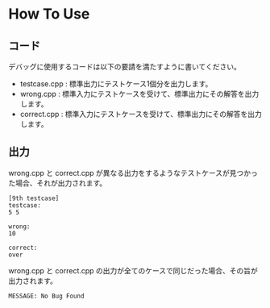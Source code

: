 # How To Use

## コード

デバッグに使用するコードは以下の要請を満たすように書いてください。

* testcase.cpp : 標準出力にテストケース1個分を出力します。
* wrong.cpp : 標準入力にテストケースを受けて、標準出力にその解答を出力します。
* correct.cpp : 標準入力にテストケースを受けて、標準出力にその解答を出力します。

## 出力

wrong.cpp と correct.cpp が異なる出力をするようなテストケースが見つかった場合、それが出力されます。

```
[9th testcase]
testcase:
5 5

wrong:
10

correct:
over
```
wrong.cpp と correct.cpp の出力が全てのケースで同じだった場合、その旨が出力されます。

```
MESSAGE: No Bug Found
```